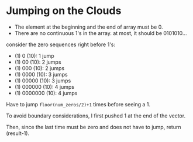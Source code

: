 # Jumping on the Clouds

- The element at the beginning and the end of array must be 0. 
- There are no continuous 1's in the array. at most, it should be 0101010...

consider the zero sequences right before 1's: 

- (1) 0 (10): 1 jump
- (1) 00 (10): 2 jumps
- (1) 000 (10): 2 jumps
- (1) 0000 (10): 3 jumps
- (1) 00000 (10): 3 jumps
- (1) 000000 (10): 4 jumps
- (1) 0000000 (10): 4 jumps


Have to jump ```floor(num_zeros/2)+1``` times before seeing a 1. 

To avoid boundary considerations, I first pushed 1 at the end of the vector. 

Then, since the last time must be zero and does not have to jump, return (result-1). 

